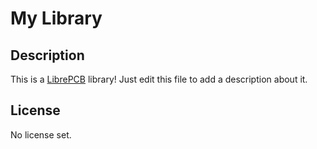 # My Library

## Description

This is a [LibrePCB](https://librepcb.org) library!
Just edit this file to add a description about it.

## License

No license set.

